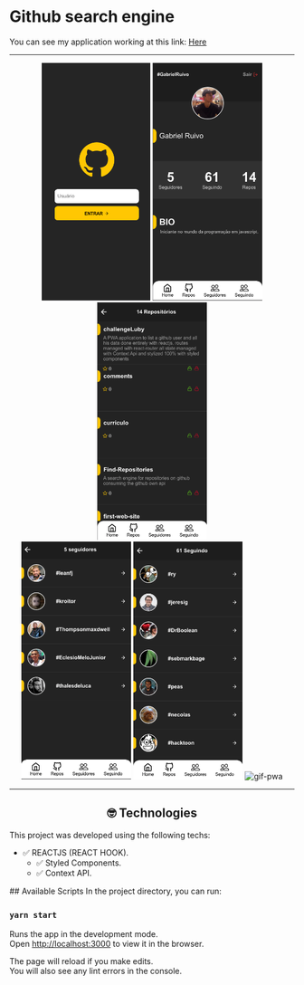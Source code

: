 # Github search engine

<p>You can see my application working at this link: <a href="https://stupefied-golick-5d9091.netlify.app/" target="_blank" >Here</a></p> 

<hr>


<div align="center" >
  <div>
    <img src="./src/assets/login.png" alt="login" height="420"  >
    <img src="./src/assets/home.png" alt="home" height="420"  >
    <img src="./src/assets/repos.png" alt="repos" height="420" >
  <div>
  <div>
    <img src="./src/assets/followers.png" alt="followers" height="420"  >
    <img src="./src/assets/following.png" alt="following" height="420" >
    <img src="./src/assets/githubSearch.gif" alt="gif-pwa" height="420" >
  <div>
</div>

<hr>

## 🤓 Technologies 
<div align="left">
  This project was developed using the following techs:

  - ✅ REACTJS (REACT HOOK).
    - ✅ Styled Components.
    - ✅ Context API.
</div>

<div align="left" >
  ## Available Scripts
  In the project directory, you can run:

  ### `yarn start`

  Runs the app in the development mode.<br />
  Open [http://localhost:3000](http://localhost:3000) to view it in the browser.

  The page will reload if you make edits.<br />
  You will also see any lint errors in the console.
</div>